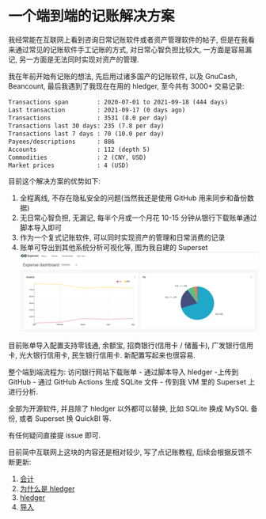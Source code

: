 # 一个端到端的记账解决方案

我经常能在互联网上看到咨询日常记账软件或者资产管理软件的帖子, 但是在我看来通过常见的记账软件手工记账的方式, 对日常心智负担比较大, 一方面是容易漏记, 另一方面是无法同时实现对资产的管理.

我在年前开始有记账的想法, 先后用过诸多国产的记账软件, 以及 GnuCash, Beancount, 最后我遇到了我现在在用的 hledger, 至今共有 3000+ 交易记录:
```
Transactions span        : 2020-07-01 to 2021-09-18 (444 days)
Last transaction         : 2021-09-17 (0 days ago)
Transactions             : 3531 (8.0 per day)
Transactions last 30 days: 235 (7.8 per day)
Transactions last 7 days : 70 (10.0 per day)
Payees/descriptions      : 886
Accounts                 : 112 (depth 5)
Commodities              : 2 (CNY, USD)
Market prices            : 4 (USD)
```

目前这个解决方案的优势如下:
1. 全程离线, 不存在隐私安全的问题(当然我还是使用 GitHub 用来同步和备份数据)
1. 无日常心智负担, 无漏记, 每半个月或一个月花 10-15 分钟从银行下载账单通过脚本导入即可
1. 作为一个复式记账软件, 可以同时实现资产的管理和日常消费的记录
1. 账单可导出到其他系统分析可视化等, 图为我自建的 Superset ![image](https://raw.githubusercontent.com/zhzy0077/hledger-accounting/main/screenshot.png)

目前账单导入配置支持零钱通, 余额宝, 招商银行(信用卡 / 储蓄卡), 广发银行信用卡, 光大银行信用卡, 民生银行信用卡. 新配置写起来也很容易.

整个端到端流程为: 访问银行网站下载账单 - 通过脚本导入 hledger -上传到 GitHub - 通过 GitHub Actions 生成 SQLite 文件 - 传到我 VM 里的 Superset 上进行分析.

全部为开源软件, 并且除了 hledger 以外都可以替换, 比如 SQLite 换成 MySQL 备份, 或者 Superset 换 QuickBI 等.

有任何疑问直接提 issue 即可.

目前简中互联网上这块的内容还是相对较少, 写了点记账教程, 后续会根据反馈不断更新:

1. [会计](docs/accounting.md)
1. [为什么是 hledger](docs/why-hledger.md)
1. [hledger](docs/hledger.md)
1. [导入](docs/import.md)
